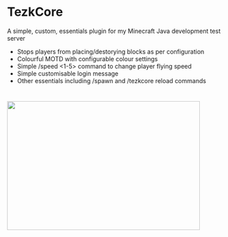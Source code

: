# TezkCore
A simple, custom, essentials plugin for my Minecraft Java development test server

* Stops players from placing/destorying blocks as per configuration
* Colourful MOTD with configurable colour settings
* Simple /speed <1-5> command to change player flying speed
* Simple customisable login message
* Other essentials including /spawn and /tezkcore reload commands

#
<img src="https://github.com/Tezk/TezkCore/blob/58c2fe214d24307f42b3e45425f9560ab853d187/tezkcoremotd.gif" width="450" height="300" />
